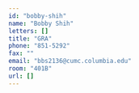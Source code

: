 ```yaml
---
id: "bobby-shih"
name: "Bobby Shih"
letters: []
title: "GRA"
phone: "851-5292"
fax: ""
email: "bbs2136@cumc.columbia.edu"
room: "401B"
url: []
---
```

